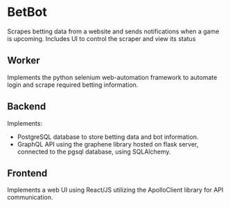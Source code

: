 # BetBot

Scrapes betting data from a website and sends notifications when a game is upcoming. Includes UI to control the scraper and view its status

## Worker
Implements the python selenium web-automation framework to automate login and scrape required betting information.

## Backend
Implements:
* PostgreSQL database to store betting data and bot information.
* GraphQL API using the graphene library hosted on flask server, connected to the pgsql database, using SQLAlchemy. 

## Frontend
Implements a web UI using React/JS utilizing the ApolloClient library for API communication. 